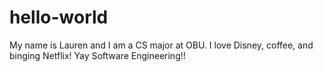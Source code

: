 # hello-world

My name is Lauren and I am a CS major at OBU. I love Disney, coffee, and binging Netflix! Yay Software Engineering!! 
